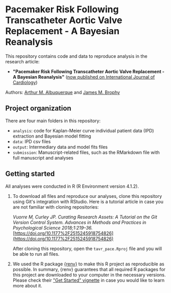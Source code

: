 # Pacemaker Risk Following Transcatheter Aortic Valve Replacement - A Bayesian Reanalysis

This repository contains code and data to reproduce analysis in the research article:

- **"Pacemaker Risk Following Transcatheter Aortic Valve Replacement - A Bayesian Reanalysis"** ([now published on International Journal of Cardiology](https://authors.elsevier.com/c/1eksF_3poCfjs8))

Authors: [Arthur M. Albuquerque](https://twitter.com/arthur_alb1) and [James M. Brophy](https://twitter.com/brophyj)

## Project organization

There are four main folders in this repository:

- `analysis`: code for Kaplan-Meier curve individual patient data (IPD) extraction and Bayesian model fitting
- `data`: IPD csv files
- `output`: Intermediary data and model fits files
- `submission`: Manuscript-related files, such as the RMarkdown file with full manuscript and analyses

## Getting started

All analyses were conducted in R (R Environment version 4.1.2). 

1.  To download all files and reproduce our analyses, clone this repository using Git's integration with RStudio. Here is a tutorial article in case you are not familiar with cloning repositories:

    *Vuorre M, Curley JP. Curating Research Assets: A Tutorial on the Git Version Control System. Advances in Methods and Practices in Psychological Science 2018;1:219–36.* [https://doi.org/10.1177%2F2515245918754826](https://doi.org/10.1177%2F2515245918754826)

       After cloning this repository, open the `tavr_pace.Rproj` file and you will be able to run all files.
       
2. We used the R package [{renv}](https://rstudio.github.io/renv/) to make this R project as reproducible as possible. In summary, {renv} guarantees that all required R packages for this project are downloaded to your computer in the necessary versions. Please check their ["Get Started" vignette](https://rstudio.github.io/renv/articles/renv.html) in case you would like to learn more about it.
